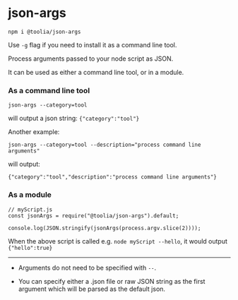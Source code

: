 # json-args

`npm i @toolia/json-args`

Use `-g` flag if you need to install it as a command line tool.

Process arguments passed to your node script as JSON.

It can be used as either a command line tool, or in a module.

### As a command line tool

`json-args --category=tool`

will output a json string: `{"category":"tool"}`

Another example:

`json-args --category=tool --description="process command line arguments"`

will output:

`{"category":"tool","description":"process command line arguments"}`

### As a module

```
// myScript.js
const jsonArgs = require("@toolia/json-args").default;

console.log(JSON.stringify(jsonArgs(process.argv.slice(2))));
```

When the above script is called e.g. `node myScript --hello`,
it would output
`{"hello":true}`

---

- Arguments do not need to be specified with `--`.

- You can specify either a .json file or raw JSON string as the first argument which will be parsed as the default json.

